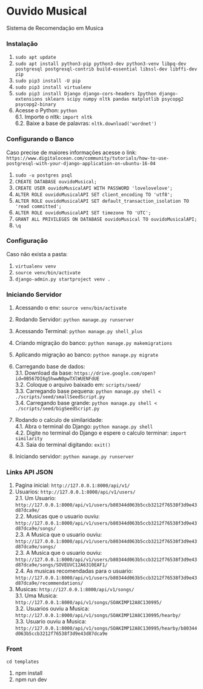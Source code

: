 # Ouvido Musical  
Sistema de Recomendação em Musica  

### Instalação  
1. `sudo apt update`  
2. `sudo apt install python3-pip python3-dev python3-venv libpq-dev postgresql postgresql-contrib build-essential libssl-dev libffi-dev zip`        
3. `sudo pip3 install -U pip`  
4. `sudo pip3 install virtualenv`    
5. `sudo pip3 install Django django-cors-headers Ipython django-extensions sklearn scipy numpy nltk pandas matplotlib psycopg2 psycopg2-binary`       
6. Acesse o Python: `python`  
6.1. Importe o nltk: `import nltk`  
6.2. Baixe a base de palavras: `nltk.download('wordnet')`    

### Configurando o Banco  
Caso precise de maiores informações acesse o link: `https://www.digitalocean.com/community/tutorials/how-to-use-postgresql-with-your-django-application-on-ubuntu-16-04`  
1. `sudo -u postgres psql`  
2. `CREATE DATABASE ouvidoMusical;`  
3. `CREATE USER ouvidoMusicalAPI WITH PASSWORD 'lovelovelove';`  
4. `ALTER ROLE ouvidoMusicalAPI SET client_encoding TO 'utf8';`  
5. `ALTER ROLE ouvidoMusicalAPI SET default_transaction_isolation TO 'read committed';`  
6. `ALTER ROLE ouvidoMusicalAPI SET timezone TO 'UTC';`  
7. `GRANT ALL PRIVILEGES ON DATABASE ouvidoMusical TO ouvidoMusicalAPI;`  
8. `\q`  

### Configuração  

Caso não exista a pasta:  
1. `virtualenv venv`  
2. `source venv/bin/activate`    
4. `django-admin.py startproject venv .`  

### Iniciando Servidor
1. Acessando o env: `source venv/bin/activate`  
2. Rodando Servidor: `python manage.py runserver`  
3. Acessando Terminal: `python manage.py shell_plus`  

1. Criando migração do banco: `python manage.py makemigrations`  
2. Aplicando migração ao banco: `python manage.py migrate`  
3. Carregando base de dados:  
  3.1. Download da base: `https://drive.google.com/open?id=0B567DI6g5hwwN0pwTXlWUENFdUE`  
  3.2. Coloque o arquivo baixado em: `scripts/seed/`  
  3.3. Carregando base pequena: `python manage.py shell < ./scripts/seed/smallSeedScript.py`  
  3.4. Carregando base grande: `python manage.py shell < ./scripts/seed/bigSeedScript.py`  
4. Rodando o calculo de similaridade:  
  4.1. Abra o terminal do Django: `python manage.py shell`  
  4.2. Digite no terminal do Django e espere o calculo terminar: `import similarity`  
  4.3. Saia do terminal digitando: `exit()`  
5. Iniciando servidor: `python manage.py runserver`  


### Links API JSON  
1. Pagina inicial: `http://127.0.0.1:8000/api/v1/`  
2. Usuarios: `http://127.0.0.1:8000/api/v1/users/`  
  2.1. Um Usuario: `http://127.0.0.1:8000/api/v1/users/b80344d063b5ccb3212f76538f3d9e43d87dca9e/`  
  2.2. Musicas que o usuario ouviu:   `http://127.0.0.1:8000/api/v1/users/b80344d063b5ccb3212f76538f3d9e43d87dca9e/songs/`  
  2.3. A Musica que o usuario ouviu:   `http://127.0.0.1:8000/api/v1/users/b80344d063b5ccb3212f76538f3d9e43d87dca9e/songs/`  
  2.3. A Musica que o usuario ouviu:   `http://127.0.0.1:8000/api/v1/users/b80344d063b5ccb3212f76538f3d9e43d87dca9e/songs/SOVEUVC12A6310EAF1/`  
  2.4. As musicas recomendadas para o usuario:   `http://127.0.0.1:8000/api/v1/users/b80344d063b5ccb3212f76538f3d9e43d87dca9e/recommendations/`  
3. Musicas: `http://127.0.0.1:8000/api/v1/songs/`  
  3.1. Uma Musica: `http://127.0.0.1:8000/api/v1/songs/SOAKIMP12A8C130995/`  
  3.2. Usuarios ouviu a Musica: `http://127.0.0.1:8000/api/v1/songs/SOAKIMP12A8C130995/hearby/`  
  3.3. Usuario ouviu a Musica:   `http://127.0.0.1:8000/api/v1/songs/SOAKIMP12A8C130995/hearby/b80344d063b5ccb3212f76538f3d9e43d87dca9e`  

### Front  
`cd templates`  
1. npm install  
2. npm run dev  
